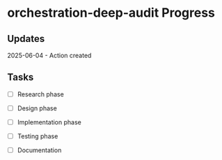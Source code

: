 # orchestration-deep-audit Progress

## Updates

2025-06-04 - Action created

## Tasks

- [ ] Research phase
- [ ] Design phase
- [ ] Implementation phase
- [ ] Testing phase
- [ ] Documentation

